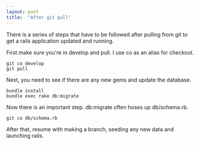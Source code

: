 ```yaml
---
layout: post
title:  "After git pull"
---
```


There is a series of steps that have to be followed after pulling from git to get a rails application updated and running.

First make sure you're in develop and pull. I use co as an alias for checkout.

```
git co develop
git pull
```

Next, you need to see if there are any new gems and update the database.

```
bundle install
bundle exec rake db:migrate
```

Now there is an important step. db:migrate often hoses up db/schema.rb.
```
git co db/schema.rb
```

After that, resume with making a branch, seeding any new data and launching rails.
